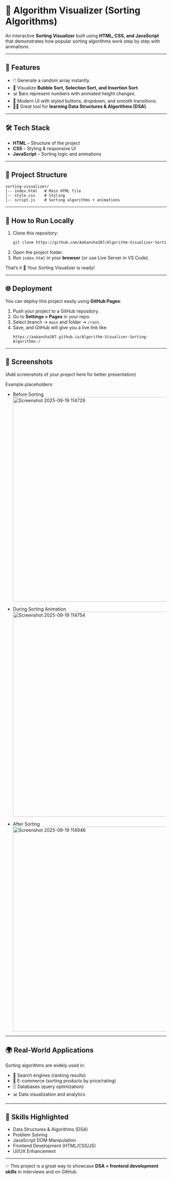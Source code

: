# 🎨 Algorithm Visualizer (Sorting Algorithms)

An interactive **Sorting Visualizer** built using **HTML, CSS, and JavaScript** that demonstrates how popular sorting algorithms work step by step with animations.  

---

## 🚀 Features
- 🖱️ Generate a random array instantly.  
- 🔄 Visualize **Bubble Sort, Selection Sort, and Insertion Sort**.  
- 📊 Bars represent numbers with animated height changes.  
- 🎨 Modern UI with styled buttons, dropdown, and smooth transitions.  
- 🧑‍🎓 Great tool for **learning Data Structures & Algorithms (DSA)**.  

---

## 🛠️ Tech Stack
- **HTML** – Structure of the project  
- **CSS** – Styling & responsive UI  
- **JavaScript** – Sorting logic and animations  

---

## 📂 Project Structure
```
sorting-visualizer/
│-- index.html   # Main HTML file
│-- style.css    # Styling
│-- script.js    # Sorting algorithms + animations
```

---

## 🎯 How to Run Locally
1. Clone this repository:
   ```bash
   git clone https://github.com/Aakansha387/Algorithm-Visualizer-Sorting-Algorithms-.git
   ```
2. Open the project folder.  
3. Run `index.html` in your **browser** (or use Live Server in VS Code).  

That’s it 🎉 Your Sorting Visualizer is ready!  

---

## 🌐 Deployment
You can deploy this project easily using **GitHub Pages**:  
1. Push your project to a GitHub repository.  
2. Go to **Settings > Pages** in your repo.  
3. Select branch → `main` and folder → `/root`.  
4. Save, and GitHub will give you a live link like:  
   ```
   https://aakansha387.github.io/Algorithm-Visualizer-Sorting-Algorithms-/
   ```

---

## 📸 Screenshots
(Add screenshots of your project here for better presentation)  

Example placeholders:  
- Before Sorting
  <img width="1357" height="637" alt="Screenshot 2025-09-19 114729" src="https://github.com/user-attachments/assets/37ac5ee6-ac6b-4191-aec8-f9b89198fe59" />

- During Sorting Animation
  <img width="1352" height="638" alt="Screenshot 2025-09-19 114754" src="https://github.com/user-attachments/assets/0d259dab-b072-46e9-b131-c0b151aebd41" />

- After Sorting  
  <img width="1352" height="637" alt="Screenshot 2025-09-19 114946" src="https://github.com/user-attachments/assets/ee8ecca1-fa5d-40c2-804b-7c22d1b76e10" />

---

## 🌍 Real-World Applications
Sorting algorithms are widely used in:  
- 🔎 Search engines (ranking results)  
- 🛒 E-commerce (sorting products by price/rating)  
- 🗄️ Databases (query optimization)  
- 📊 Data visualization and analytics  

---

## 📌 Skills Highlighted
- Data Structures & Algorithms (DSA)  
- Problem Solving  
- JavaScript DOM Manipulation  
- Frontend Development (HTML/CSS/JS)  
- UI/UX Enhancement  

---

✨ This project is a great way to showcase **DSA + frontend development skills** in interviews and on GitHub.  
